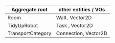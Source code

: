 |Aggregate root | other entities / VOs |
|---|---|
| Room | Wall ,  Vector2D  |
| TidyUpRobot | Task , Vector2D |
| TransportCategory | Connection, Vector2D|